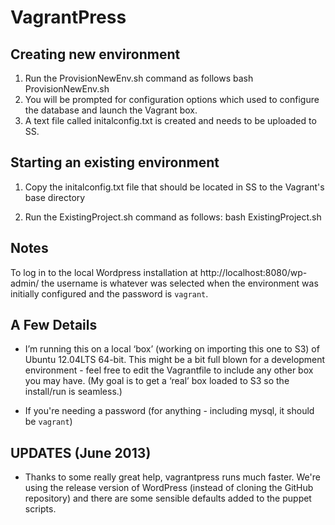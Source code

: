 # VagrantPress

## Creating new environment

1. Run the ProvisionNewEnv.sh command as follows
	bash ProvisionNewEnv.sh
2. You will be prompted for configuration options which used to configure the database and launch the Vagrant box.
3. A text file called initalconfig.txt is created and needs to be  uploaded to SS.


## Starting an existing environment

1. Copy the initalconfig.txt file that should be located in SS to the Vagrant's base directory

2. Run the ExistingProject.sh command as follows:
	bash ExistingProject.sh



## Notes

To log in to the local Wordpress installation at http://localhost:8080/wp-admin/ the username is whatever was selected when the environment was initially configured and the password is `vagrant`.

## A Few Details

* I’m running this on a local ‘box’ (working on importing this one to S3) of Ubuntu 12.04LTS 64-bit.  This might be a bit full blown for a development environment - feel free to edit the Vagrantfile to include any other box you may have.  (My goal is to get a ‘real’ box loaded to S3 so the install/run is seamless.)

* If you're needing a password (for anything - including mysql, it should be `vagrant`)

## UPDATES (June 2013)

* Thanks to some really great help, vagrantpress runs much faster.  We're using the release version of WordPress (instead of cloning the GitHub repository) and there are some sensible defaults added to the puppet scripts.


